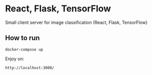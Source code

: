 # React, Flask, TensorFlow

Small client server for image classification (React, Flask, TensorFlow)


## How to run

    docker-compose up
    
Enjoy on: 

    http://localhost:3000/ 

